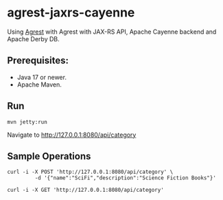 # agrest-jaxrs-cayenne

Using [Agrest](https://agrest.io) with Agrest with JAX-RS API, Apache Cayenne backend and Apache Derby DB.

## Prerequisites:

* Java 17 or newer.
* Apache Maven.

## Run

```
mvn jetty:run
```

Navigate to http://127.0.0.1:8080/api/category 

## Sample Operations

```
curl -i -X POST 'http://127.0.0.1:8080/api/category' \
         -d '{"name":"SciFi","description":"Science Fiction Books"}'
         
curl -i -X GET 'http://127.0.0.1:8080/api/category'
```